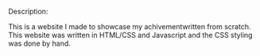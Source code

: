 Description:

This is a website I made to showcase my achivementwritten from scratch. This website was written in HTML/CSS and Javascript and the CSS styling was done by hand.
